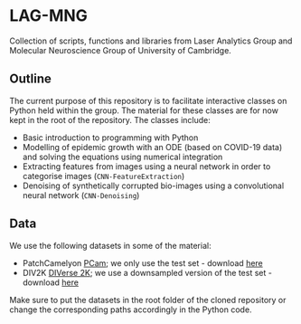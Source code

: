 # LAG-MNG
Collection of scripts, functions and libraries from Laser Analytics Group and Molecular Neuroscience Group of University of Cambridge.

## Outline
The current purpose of this repository is to facilitate interactive classes on Python held within the group. The material for these classes are for now kept in the root of the repository. The classes include:
- Basic introduction to programming with Python 
- Modelling of epidemic growth with an ODE (based on COVID-19 data) and solving the equations using numerical integration
- Extracting features from images using a neural network in order to categorise images (`CNN-FeatureExtraction`)
- Denoising of synthetically corrupted bio-images using a convolutional neural network (`CNN-Denoising`)


## Data
We use the following datasets in some of the material:
- PatchCamelyon [PCam](https://github.com/basveeling/pcam); we only use the test set - download [here](https://drive.google.com/file/d/1hJ9MUaEPA90BRTnTHh2xWMWtyz6wWY-n/view?usp=sharing)
- DIV2K [DIVerse 2K](https://data.vision.ee.ethz.ch/cvl/DIV2K/); we use a downsampled version of the test set - download [here](https://drive.google.com/drive/folders/1-DvfdLl3WUXVAYQSAgNjYo1v4HJSTslJ?usp=sharing)

Make sure to put the datasets in the root folder of the cloned repository or change the corresponding paths accordingly in the Python code.

